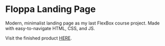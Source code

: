 # Floppa Landing Page
Modern, minimalist landing page as my last FlexBox course project. Made with easy-to-navigate HTML, CSS, and JS.

Visit the finished product [HERE](https://sebiram.github.io/basic-landing-page/).